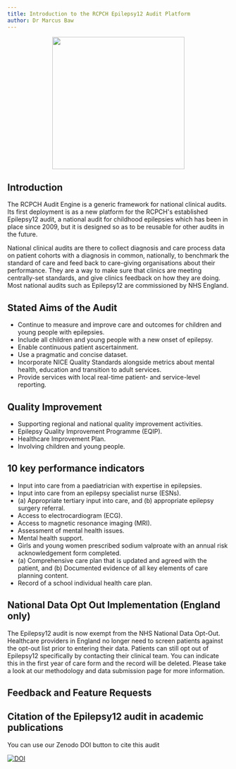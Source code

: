 ```yaml
---
title: Introduction to the RCPCH Epilepsy12 Audit Platform
author: Dr Marcus Baw
---
```


<p align="center">
    <img align="center" src="../_assets/_images/epilepsy12-logo-1.png" width='300px'/>
</p>

## Introduction

The RCPCH Audit Engine is a generic framework for national clinical audits. Its first deployment is as a new platform for the RCPCH's established Epilepsy12 audit, a national audit for childhood epilepsies which has been in place since 2009, but it is designed so as to be reusable for other audits in the future.

National clinical audits are there to collect diagnosis and care process data on patient cohorts with a diagnosis in common, nationally, to benchmark the standard of care and feed back to care-giving organisations about their performance. They are a way to make sure that clinics are meeting centrally-set standards, and give clinics feedback on how they are doing. Most national audits such as Epilepsy12 are commissioned by NHS England.

## Stated Aims of the Audit

* Continue to measure and improve care and outcomes for children and young people with epilepsies.
* Include all children and young people with a new onset of epilepsy.
* Enable continuous patient ascertainment.
* Use a pragmatic and concise dataset.
* Incorporate NICE Quality Standards alongside metrics about mental health, education and transition to adult services.
* Provide services with local real-time patient- and service-level reporting.

## Quality Improvement

* Supporting regional and national quality improvement activities.
* Epilepsy Quality Improvement Programme (EQIP).
* Healthcare Improvement Plan.
* Involving children and young people.

## 10 key performance indicators

* Input into care from a paediatrician with expertise in epilepsies.
* Input into care from an epilepsy specialist nurse (ESNs).
* (a) Appropriate tertiary input into care, and (b) appropriate epilepsy surgery referral.
* Access to electrocardiogram (ECG).
* Access to magnetic resonance imaging (MRI).
* Assessment of mental health issues.
* Mental health support.
* Girls and young women prescribed sodium valproate with an annual risk acknowledgement form completed.
* (a) Comprehensive care plan that is updated and agreed with the patient, and (b) Documented evidence of all key elements of care planning content.
* Record of a school individual health care plan.

## National Data Opt Out Implementation (England only)

The Epilepsy12 audit is now exempt from the NHS National Data Opt-Out. Healthcare providers in England no longer need to screen patients against the opt-out list prior to entering their data. Patients can still opt out of Epilepsy12 specifically by contacting their clinical team. You can indicate this in the first year of care form and the record will be deleted. Please take a look at our methodology and data submission page for more information.

## Feedback and Feature Requests

## Citation of the Epilepsy12 audit in academic publications

You can use our Zenodo DOI button to cite this audit

[![DOI](https://zenodo.org/badge/415328052.svg)](https://zenodo.org/badge/latestdoi/415328052)

